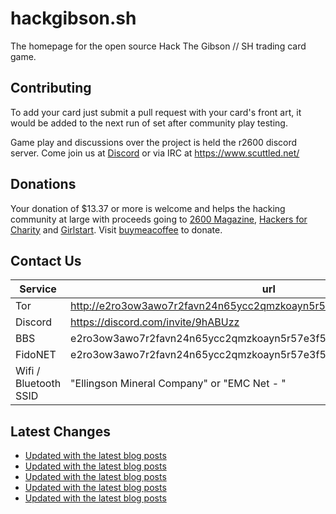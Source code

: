 # hackgibson.sh
The homepage for the open source Hack The Gibson // SH trading card game.


## Contributing

To add your card just submit a pull request with your card's front art, it would be added to the next run of set after community play testing.

Game play and discussions over the project is held the r2600 discord server. Come join us at [Discord](https://discord.com/invite/9hABUzz) or via IRC at https://www.scuttled.net/


## Donations

Your donation of $13.37 or more is welcome and helps the hacking community at large with proceeds going to [2600 Magazine](https://2600.com/), [Hackers for Charity](https://hackersforcharity.org) and [Girlstart](https://girlstart.org).  Visit [buymeacoffee](https://www.buymeacoffee.com/hackgibson.sh) to donate.


## Contact Us

Service | url
-|-
Tor | http://e2ro3ow3awo7r2favn24n65ycc2qmzkoayn5r57e3f56nvjwdcgg32ad.onion
Discord | https://discord.com/invite/9hABUzz
BBS | e2ro3ow3awo7r2favn24n65ycc2qmzkoayn5r57e3f56nvjwdcgg32ad.onion:23
FidoNET | e2ro3ow3awo7r2favn24n65ycc2qmzkoayn5r57e3f56nvjwdcgg32ad.onion:24554
Wifi / Bluetooth SSID | "Ellingson Mineral Company" or "EMC Net - <fidonet address>"

## Latest Changes
<!-- BLOG-POST-LIST:START -->
- [Updated with the latest blog posts](https://github.com/DFW2600/hackgibson.sh/commit/2b7221a20fa27244e4fcaaeeb3db956f91e54e7e)
- [Updated with the latest blog posts](https://github.com/DFW2600/hackgibson.sh/commit/9027fd0e3accfceecfc5265a3ea177cb4e0c1af6)
- [Updated with the latest blog posts](https://github.com/DFW2600/hackgibson.sh/commit/74e78b383afcb411604f81ced233ae38f06558b3)
- [Updated with the latest blog posts](https://github.com/DFW2600/hackgibson.sh/commit/cd33e79d343fb5655e7ebac2c531af9b1e271713)
- [Updated with the latest blog posts](https://github.com/DFW2600/hackgibson.sh/commit/c6b9de760351edf8a27da5a768c997b18630fcea)
<!-- BLOG-POST-LIST:END -->
